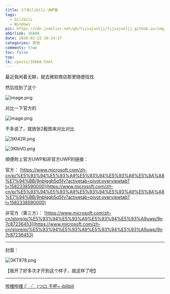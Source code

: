 ```yaml
---
title: 2个Bilibili UWP版
tags:
  - bilibili
  - Windows
pic: https://cdn.jsdelivr.net/gh/lijiajunljj/lijiajunljj.github.io/img/3KT878.webp
abbrlink: 35688
date: 2020-02-22 10:14:17
categories: 其他
comments: true
toc: false
top:
lk: /posts/35668.html
---
```

最近我闲着无聊，就去微软商店那里随便找找

然后找到了这个

![image.png](https://liliakaijun-pic.vercel.app/35688/wbmqVxyT9XoB4Q7.webp)

对比一下官方的

![image.png](https://liliakaijun-pic.vercel.app/35688/pXOV1kMK4NvgEQs.webp)

不多说了，就放张2截图来对比对比

![3KI42R.png](https://liliakaijun-pic.vercel.app/35688/3KI42R.webp)

![3KIbVO.png](https://liliakaijun-pic.vercel.app/35688/3KIbVO.webp)

顺便附上官方UWP和非官方UWP的链接：

官方：
[https://www.microsoft.com/zh-cn/p/%E5%93%94%E5%93%A9%E5%93%94%E5%93%A9%E5%8A%A8%E7%94%BB/9nblggh5q5fv?activetab=pivot:overviewtab?t=1582338590000](https://www.microsoft.com/zh-cn/p/%E5%93%94%E5%93%A9%E5%93%94%E5%93%A9%E5%8A%A8%E7%94%BB/9nblggh5q5fv?activetab=pivot:overviewtab?t=1582338590000)

非官方（第三方）：
[https://www.microsoft.com/zh-cn/store/p/%E5%93%94%E5%93%A9%E5%93%94%E5%93%A9uwp/9n7c87236453](https://www.microsoft.com/zh-cn/store/p/%E5%93%94%E5%93%A9%E5%93%94%E5%93%A9uwp/9n7c87236453)




---

封面：

![3KT878.png](https://liliakaijun-pic.vercel.app/35688/3KT878.webp)

【我开了好多次才开到这个样子，就这样了吧】





---

[哔哩哔哩 (゜-゜)つロ 干杯~-bilibili](https://www.bilibili.com)